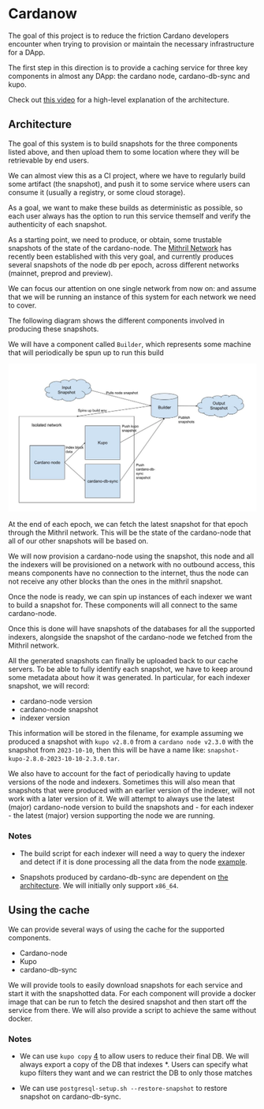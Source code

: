 # Cardanow


The goal of this project is to reduce the friction Cardano developers encounter when trying to provision or maintain the necessary infrastructure for a DApp. 

The first step in this direction is to provide a caching service for three key components in almost any DApp: the cardano node, cardano-db-sync and kupo.

Check out [this video](https://www.youtube.com/watch?v=xuwEbPUlZ-s) for a high-level explanation of the architecture.


## Architecture

The goal of this system is to build snapshots for the three components listed above, and then upload them to some location where they will be retrievable by end users.

We can almost view this as a CI project, where we have to regularly build some artifact (the snapshot), and push it to some service where users can consume it (usually a registry, or some cloud storage).

As a goal, we want to make these builds as deterministic as possible, so each user always has the option to run this service themself and verify the authenticity of each snapshot.

As a starting point, we need to produce, or obtain, some trustable snapshots of the state of the cardano-node.
The [Mithril Network][1] has recently been established with this very goal, and currently produces several snapshots of the node db per epoch, across different networks (mainnet, preprod and preview).

We can focus our attention on one single network from now on: and assume that we will be running an instance of this system for each network we need to cover.

The following diagram shows the different components involved in producing these snapshots.

We will have a component called `Builder`, which represents some machine that will periodically be spun up to run this build

![Arch](./docs/cardanow.jpg)

At the end of each epoch, we can fetch the latest snapshot for that epoch through the Mithril network. This will be the state of the cardano-node that all of our other snapshots will be based on.

We will now provision a cardano-node using the snapshot, this node and all the indexers will be provisioned on a network with no outbound access, this means components have no connection to the internet, thus the node can not receive any other blocks than the ones in the mithril snapshot.

Once the node is ready, we can spin up instances of each indexer we want to build a snapshot for. These components will all connect to the same cardano-node.

Once this is done will have snapshots of the databases for all the supported indexers, alongside the snapshot of the cardano-node we fetched from the Mithril network.

All the generated snapshots can finally be uploaded back to our cache servers. To be able to fully identify each snapshot, we have to keep around some metadata about how it was generated. In particular, for each indexer snapshot, we will record:

- cardano-node version
- cardano-node snapshot
- indexer version

This information will be stored in the filename, for example assuming we produced a snapshot with `kupo v2.8.0` from a `cardano node v2.3.0` with the snapshot from `2023-10-10`, then this will be have a name like: `snapshot-kupo-2.8.0-2023-10-10-2.3.0.tar`.

We also have to account for the fact of periodically having to update versions of the node and indexers. Sometimes this will also mean that snapshots that were produced with an earlier version of the indexer, will not work with a later version of it.
We will attempt to always use the latest (major) cardano-node version to build the snapshots and - for each indexer - the latest (major) version supporting the node we are running.

### Notes

- The build script for each indexer will need a way to query the indexer and detect if it is done processing all the data from the node [example][2].

- Snapshots produced by cardano-db-sync are dependent on [the architecture][3]. We will initially only support `x86_64`.


## Using the cache

We can provide several ways of using the cache for the supported components.

- Cardano-node
- Kupo
- cardano-db-sync

We will provide tools to easily download snapshots for each service and start it with the snapshotted data.
For each component will provide a docker image that can be run to fetch the desired snapshot and then start off the service from there.
We will also provide a script to achieve the same without docker.

### Notes

- We can use `kupo copy` [4][4] to allow users to reduce their final DB. We will always export a copy of the DB that indexes *. Users can specify what kupo filters they want and we can restrict the DB to only those matches

- We can use  `postgresql-setup.sh --restore-snapshot` to restore snapshot on cardano-db-sync.


[1]: https://mithril.network/doc/
[2]: https://cardanosolutions.github.io/kupo/#operation/getHealth
[3]: https://github.com/input-output-hk/cardano-db-sync/blob/release/13.1.1.x/doc/state-snapshot.md#things-to-note
[4]: https://github.com/CardanoSolutions/kupo/blob/master/CHANGELOG.md#240---2023-02-23
